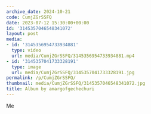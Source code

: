 ```yaml
---
archive_date: 2024-10-21
code: CumjZGrSSFQ
date: 2023-07-12 15:30:00+00:00
id: '3145357046548341072'
layout: post
media:
- id: '3145356954733934881'
  type: video
  url: media/CumjZGrSSFQ/3145356954733934881.mp4
- id: '3145357041733328191'
  type: image
  url: media/CumjZGrSSFQ/3145357041733328191.jpg
permalink: /p/CumjZGrSSFQ/
thumbnail: media/CumjZGrSSFQ/3145357046548341072.jpg
title: Album by amargofgechechuri
---
```


Me